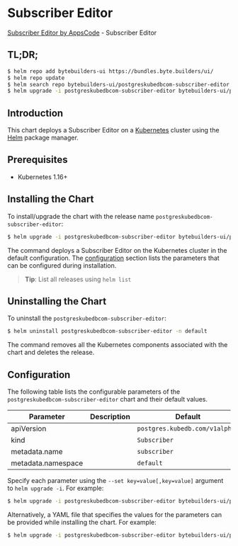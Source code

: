 # Subscriber Editor

[Subscriber Editor by AppsCode](https://byte.builders) - Subscriber Editor

## TL;DR;

```bash
$ helm repo add bytebuilders-ui https://bundles.byte.builders/ui/
$ helm repo update
$ helm search repo bytebuilders-ui/postgreskubedbcom-subscriber-editor --version=v0.4.10
$ helm upgrade -i postgreskubedbcom-subscriber-editor bytebuilders-ui/postgreskubedbcom-subscriber-editor -n default --create-namespace --version=v0.4.10
```

## Introduction

This chart deploys a Subscriber Editor on a [Kubernetes](http://kubernetes.io) cluster using the [Helm](https://helm.sh) package manager.

## Prerequisites

- Kubernetes 1.16+

## Installing the Chart

To install/upgrade the chart with the release name `postgreskubedbcom-subscriber-editor`:

```bash
$ helm upgrade -i postgreskubedbcom-subscriber-editor bytebuilders-ui/postgreskubedbcom-subscriber-editor -n default --create-namespace --version=v0.4.10
```

The command deploys a Subscriber Editor on the Kubernetes cluster in the default configuration. The [configuration](#configuration) section lists the parameters that can be configured during installation.

> **Tip**: List all releases using `helm list`

## Uninstalling the Chart

To uninstall the `postgreskubedbcom-subscriber-editor`:

```bash
$ helm uninstall postgreskubedbcom-subscriber-editor -n default
```

The command removes all the Kubernetes components associated with the chart and deletes the release.

## Configuration

The following table lists the configurable parameters of the `postgreskubedbcom-subscriber-editor` chart and their default values.

|     Parameter      | Description |                  Default                  |
|--------------------|-------------|-------------------------------------------|
| apiVersion         |             | <code>postgres.kubedb.com/v1alpha1</code> |
| kind               |             | <code>Subscriber</code>                   |
| metadata.name      |             | <code>subscriber</code>                   |
| metadata.namespace |             | <code>default</code>                      |


Specify each parameter using the `--set key=value[,key=value]` argument to `helm upgrade -i`. For example:

```bash
$ helm upgrade -i postgreskubedbcom-subscriber-editor bytebuilders-ui/postgreskubedbcom-subscriber-editor -n default --create-namespace --version=v0.4.10 --set apiVersion=postgres.kubedb.com/v1alpha1
```

Alternatively, a YAML file that specifies the values for the parameters can be provided while
installing the chart. For example:

```bash
$ helm upgrade -i postgreskubedbcom-subscriber-editor bytebuilders-ui/postgreskubedbcom-subscriber-editor -n default --create-namespace --version=v0.4.10 --values values.yaml
```
